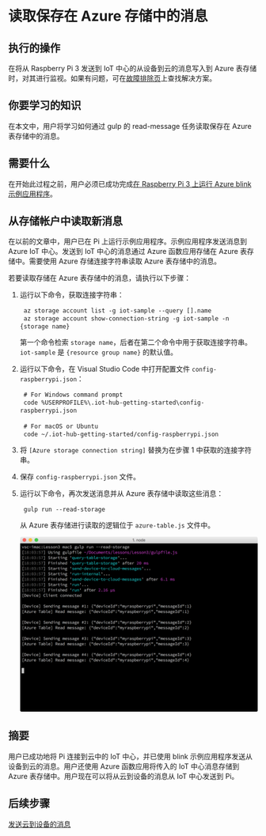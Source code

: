 <properties
	pageTitle="读取保存在 Azure 存储中的消息"
	description="在将从设备到云的消息写入 Azure 表存储时，对其进行监视。"
	services="iot-hub"
	documentationcenter=""
	author="shizn"
	manager="timlt"
	tags=""
	keywords=""/>  


<tags
	ms.service="iot-hub"
	ms.date="10/21/2016"
	wacn.date="12/19/2016"/>  

# 读取保存在 Azure 存储中的消息
## 执行的操作
在将从 Raspberry Pi 3 发送到 IoT 中心的从设备到云的消息写入到 Azure 表存储时，对其进行监视。如果有问题，可在[故障排除页](/documentation/articles/iot-hub-raspberry-pi-kit-node-troubleshooting/)上查找解决方案。

## 你要学习的知识
在本文中，用户将学习如何通过 gulp 的 read-message 任务读取保存在 Azure 表存储中的消息。

## 需要什么
在开始此过程之前，用户必须已成功完成[在 Raspberry Pi 3 上运行 Azure blink 示例应用程序](/documentation/articles/iot-hub-raspberry-pi-kit-node-lesson3-run-azure-blink/)。

## 从存储帐户中读取新消息
在以前的文章中，用户已在 Pi 上运行示例应用程序。示例应用程序发送消息到 Azure IoT 中心。发送到 IoT 中心的消息通过 Azure 函数应用存储在 Azure 表存储中。需要使用 Azure 存储连接字符串读取 Azure 表存储中的消息。

若要读取存储在 Azure 表存储中的消息，请执行以下步骤：

1. 运行以下命令，获取连接字符串：
   
        az storage account list -g iot-sample --query [].name
        az storage account show-connection-string -g iot-sample -n {storage name}
   
    第一个命令检索 `storage name`，后者在第二个命令中用于获取连接字符串。`iot-sample` 是 `{resource group name}` 的默认值。
    
2. 运行以下命令，在 Visual Studio Code 中打开配置文件 `config-raspberrypi.json`：
   
        # For Windows command prompt
        code %USERPROFILE%\.iot-hub-getting-started\config-raspberrypi.json
       
        # For macOS or Ubuntu
        code ~/.iot-hub-getting-started/config-raspberrypi.json

3. 将 `[Azure storage connection string]` 替换为在步骤 1 中获取的连接字符串。
4. 保存 `config-raspberrypi.json` 文件。
5. 运行以下命令，再次发送消息并从 Azure 表存储中读取这些消息：
   
        gulp run --read-storage
   
    从 Azure 表存储进行读取的逻辑位于 `azure-table.js` 文件中。
   
    ![gulp run --read-storage](./media/iot-hub-raspberry-pi-lessons/lesson3/gulp_read_message.png)  


## 摘要
用户已成功地将 Pi 连接到云中的 IoT 中心，并已使用 blink 示例应用程序发送从设备到云的消息。用户还使用 Azure 函数应用将传入的 IoT 中心消息存储到 Azure 表存储中。用户现在可以将从云到设备的消息从 IoT 中心发送到 Pi。

## 后续步骤
[发送云到设备的消息](/documentation/articles/iot-hub-raspberry-pi-kit-node-lesson4-send-cloud-to-device-messages/)

<!---HONumber=Mooncake_1212_2016-->